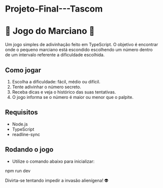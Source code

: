 # Projeto-Final---Tascom

# 👾 Jogo do Marciano 👾

Um jogo simples de adivinhação feito em TypeScript. O objetivo é encontrar onde o pequeno marciano está escondido escolhendo um número dentro de um intervalo referente a dificuldade escolhida.

## Como jogar

1. Escolha a dificuldade: fácil, médio ou difícil.
2. Tente adivinhar o número secreto.
3. Receba dicas e veja o histórico das suas tentativas.
4. O jogo informa se o número é maior ou menor que o palpite.

## Requisitos

- Node.js
- TypeScript
- readline-sync

## Rodando o jogo

- Utilize o comando abaixo para inicializar: 

npm run dev


Divirta-se tentando impedir a invasão alienígena! 👽
